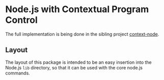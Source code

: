 # Node.js with Contextual Program Control

The full implementation is being done in the sibling project
[context-node](https://github.com/groboclown/context-node).

## Layout

The layout of this package is intended to be an easy insertion into the
Node.js `lib` directory, so that it can be used with the core node.js commands.
